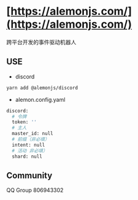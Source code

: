 # [https://alemonjs.com/](https://alemonjs.com/)

跨平台开发的事件驱动机器人

## USE

- discord

```sh
yarn add @alemonjs/discord
```

- alemon.config.yaml

```sh
discord:
  # 令牌
  token: ''
  # 主人
  master_id: null
  # 前缀（非必填）
  intent: null
  # 活动 非必填）
  shard: null
```

## Community

QQ Group 806943302

